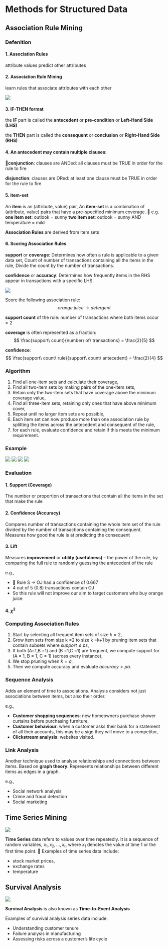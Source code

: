 # Methods for Structured Data


## Association Rule Mining

### Defenition

#### 1. Association Rules
attribute values predict other attributes

#### 2. Association Rule Mining
learn rules that associate attributes with each other

![](./images/association_rule.png)

#### 3. IF-THEN format
the **IF** part is called the **antecedent** or **pre-condition** or **Left-Hand Side (LHS)**

the **THEN** part is called the **consequent** or **conclusion** or **Right-Hand Side (RHS)**

#### 4. An antecedent may contain multiple clauses:

􏰀**conjunction**: clauses are ANDed: all clauses must be TRUE in order for the rule to fire

**disjunction**: clauses are ORed: at least one clause must be TRUE in order for the rule to fire

#### 5. item-set
An **item** is an (attribute, value) pair,
An **item-set** is a combination of (attribute, value) pairs that have a pre-specified minimum coverage.
􏰀
e.g.
**one item set**: outlook = sunny
**two item set**: outlook = sunny AND temperature = mild

**Association Rules** are derived from item sets

#### 6. Scoring Association Rules

**support** or **coverage**:
Determines how often a rule is applicable to a given data set,
Count of number of transactions containing all the items in the rule,
Divide the count by the number of transactions.

**confidence** or **accuracy**:
Determines how frequently items in the RHS appear in transactions with a specific LHS.

![](./images/association_example.png)

Score the following association rule:
$$
orange\ juice \rightarrow detergent
$$

**support count** of the rule: number of transactions where both items occur$=2$

**coverage** is often represented as a fraction:
$$
\frac{support\ count}{number\ of\ transactions} = \frac{2}{5}
$$

**confidence**:
$$
\frac{support\ count\ rule}{support\ count\ antecedent} = \frac{2}{4}
$$

### Algorithm

1. Find all one-item sets and calculate their coverage,
2. Find all two-item sets by making pairs of the one-item sets,
3. Retain only the two-item sets that have coverage above the minimum coverage value,
4. Find all three-item sets, retaining only ones that have above minimum cover,
5. Repeat until no larger item sets are possible,
6. Each item set can now produce more than one association rule by splitting the items across the antecedent and consequent of the rule,
7. for each rule, evaluate confidence and retain if this meets the minimum requirement.

### Example

![](./images/association_algorithm1.png)
![](./images/association_algorithm2.png)
![](./images/association_algorithm3.png)
![](./images/association_algorithm4.png)



### Evaluation

#### 1. Support (Coverage)

The number or proportion of transactions that contain all the items in the set that make the rule

#### 2. Confidence (Accuracy)

Compares number of transactions containing the whole item set of the rule divided by the number of transactions containing the consequent. Measures how good the rule is at predicting the consequent

#### 3. Lift

Measures **improvement** or **utility (usefulness)** – the power of the rule, by comparing the full rule to randomly guessing the antecedent of the rule

e.g.,

- 􏰀 Rule S $\rightarrow$ OJ had a confidence of 0.667
- 4 out of 5 (0.8) transactions contain OJ
- So this rule will not improve our aim to target customers who buy orange juice

#### 4. $\chi^2$



### Computing Association Rules

1. Start by selecting all frequent item sets of size $k = 2$,
2. Grow item sets from size k =2 to size k =k+1 by pruning item sets that contain subsets where $support ≤ ps$,
3. If both (A=1,B =1) and (B =1,C =1) are frequent, we compute support for (A = 1, B = 1, C = 1) (across every instance),
4. We stop pruning when $k = a$,
5. Then we compute accuracy and evaluate $accuracy > pa$.



### Sequence Analysis

Adds an element of time to associations. Analysis considers not just associations between items, but also their order.

e.g.,

- **Customer shopping sequences**: new homeowners purchase shower curtains before purchasing furniture,
- **Customer behaviour**: when a customer asks their bank for a statement of all their accounts, this may be a sign they will move to a competitor,
- **Clickstream analysis**: websites visited.

### Link Analysis

Another technique used to analyse relationships and connections between items. Based on **graph theory**. Represents relationships between different items as edges in a graph.

e.g.,

- Social network analysis
- Crime and fraud detection
- Social marketing

## Time Series Mining

![](./images/time_series_mining.png)

**Time Series** data refers to values over time repeatedly. It is a sequence of random variables, $x_1,x_2,…,x_t$, where $x_1$ denotes the value at time 1 or the first time point.
􏰀
Examples of time series data include:

- stock market prices,
- exchange rates
- temperature



## Survival Analysis

![](./images/survival_analysis.png)

**Survival Analysis** is also known as **Time-to-Event Analysis**

Examples of survival analysis series data include:

- Understanding customer tenure
- Failure analysis in manufacturing
- Assessing risks across a customer’s life cycle
